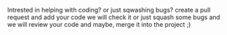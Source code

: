 Intrested in helping with coding? or just sqwashing bugs? create a pull request and add your code we will check it or just squash some bugs and we will review your code and maybe,
merge it into the project ;)
